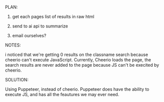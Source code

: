 PLAN:

1. get each pages list of results in raw html

2. send to ai api to summarize 

3. email ourselves?

NOTES:

i noticed that we're getting 0 results on the classname search because cheerio can't execute JavaScript. Currently, Cheerio loads the page, the search results are never added to the page because JS can't be execited by cheerio. 

SOLUTION:

Using Puppeteer, instead of cheerio. Puppeteer does have the ability to execute JS, and has all the feautures we may ever need.

